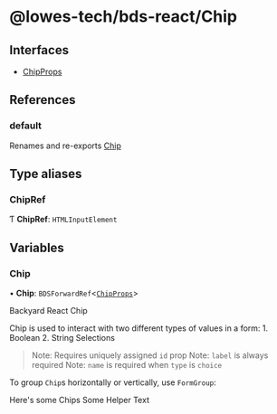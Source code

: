 # @lowes-tech/bds-react/Chip

## Interfaces

- [ChipProps](interfaces/ChipProps.md)

## References

### default

Renames and re-exports [Chip](README.md#chip)

## Type aliases

### ChipRef

Ƭ **ChipRef**: `HTMLInputElement`

## Variables

### Chip

• **Chip**: `BDSForwardRef`<[`ChipProps`](interfaces/ChipProps.md)\>

Backyard React Chip

Chip is used to interact with two different types of values in a form:
     1. Boolean
     2. String Selections

> Note: Requires uniquely assigned `id` prop
> Note: `label` is always required
> Note: `name` is required when `type` is `choice`

 <Chip type="filter" id="filter" label="Filter Chip" />
 <Chip type="choice" id="choice" name="choice" label="Choice Chip" />
 <Chip type="input" id="input" label="Input Chip" />

To group `Chip`s horizontally or vertically, use `FormGroup`:

 <FormControl>
     <FormHeading>Here's some Chips</FormHeading>
     <FormGroup
         direction="row"
     >
         <Chip type="filter" id="filter" label="Filter Chip" />
         <Chip type="choice" id="choice" name="choice" label="Choice Chip" />
         <Chip type="input" id="input" label="Input Chip" />
     </FormGroup>
     <FormHelperText>Some Helper Text</FormHelperText>
 </FormControl>
